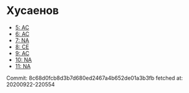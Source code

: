 # Хусаенов
- [5: AC](5.md)
- [6: AC](6.md)
- [7: NA](7.md)
- [8: CE](8.md)
- [9: AC](9.md)
- [10: NA](10.md)
- [11: NA](11.md)

Commit: 8c68d0fcb8d3b7d680ed2467a4b652de01a3b3fb
 fetched at: 20200922-220554
